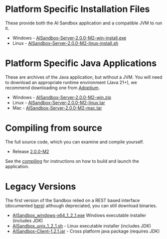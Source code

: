 # Platform Specific Installation Files

These provide both the AI Sandbox application and a compatible JVM to run it.

- Windows - [AISandbox-Server-2.0.0-M2-win-install.exe](https://files.aisandbox.dev/AISandbox-Server-2.0.0-M2-win-install.exe)
- Linux - [AISandbox-Server-2.0.0-M2-linux-install.sh](https://files.aisandbox.dev/AISandbox-Server-2.0.0-M2-linux-install.sh)

# Platform Specific Java Applications

These are archives of the Java application, but without a JVM. You will need to download an appropriate runtime environment (Java 21+), we recommend downloading one from [Adoptium](https://adoptium.net/).

- Windows - [AISandbox-Server-2.0.0-M2-win.zip](https://files.aisandbox.dev/AISandbox-Server-2.0.0-M2-win.zip)
- Linux - [AISandbox-Server-2.0.0-M2-linux.tar](https://files.aisandbox.dev/AISandbox-Server-2.0.0-M2-linux.tar)
- Mac - [AISandbox-Server-2.0.0-M2-mac.tar](https://files.aisandbox.dev/AISandbox-Server-2.0.0-M2-mac.tar)

# Compiling from source

The full source code, which you can examine and compile yourself.

- Release [2.0.0-M2](https://github.com/graham-evans/AISandbox-Server/releases/tag/2.0.0-M2)

See the [compiling](../dev/Compiling.md) for instructions on how to build and launch the application.

# Legacy Versions

The first version of the Sandbox relied on a REST based interface (documented [here](../legacy/index.md)) although depreciated, you can still download binaries.

- [AISandbox_windows-x64_1_2_1.exe](https://files.aisandbox.dev/AISandbox_windows-x64_1_2_1.exe) Windows executable installer (includes JDK)
- [AISandbox_unix_1_2_1.sh](https://files.aisandbox.dev/AISandbox_unix_1_2_1.sh) - Linux executable installer (includes JDK)
- [AISandbox-Client-1.2.1.jar](https://files.aisandbox.dev/AISandbox-Client-1.2.1.jar) - Cross platform java package (requires JDK)